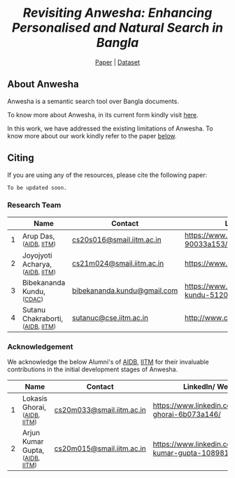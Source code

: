 <div align="center">
	<h1><b><i>Revisiting Anwesha: Enhancing Personalised and Natural Search in Bangla</i></b></h1>
	<a href="https://lcs2.in/ICON-2022/index.html">Paper</a> |
	<a href="https://zenodo.org/record/7376906">Dataset</a>
</div>

## About Anwesha

Anwesha is a semantic search tool over Bangla documents.

To know more about Anwesha, in its current form kindly visit <a href="https://github.com/ArupDas15/Anwesha">here</a>.

In this work, we have addressed the existing limitations of Anwesha. To know more about our work kindly refer to the paper <a href="https://github.com/ArupDas15/Revisiting_Anwesha/edit/main/README.md#citing">below</a>.

## Citing

If you are using any of the resources, please cite the following paper:
<!---
Comment: Bibtex citation to be updated.
-->
```
To be updated soon.
```



### Research Team
|   | Name		      																												| Contact                                                 			|	LinkedIn/ Website
|---|-------------------------------------------------------------------------------------------------------------------------------|-------------------------------------------------------------------|----------------------------------------------------------|
| 1 | Arup Das, <sub>([AIDB](http://www.cse.iitm.ac.in/lab_details.php?arg=MQ==), [IITM](https://www.iitm.ac.in))</sub>        		| [cs20s016@smail.iitm.ac.in](mailto:cs20s016@smail.iitm.ac.in)     | https://www.linkedin.com/in/arup-das-90033a153/		   |
| 2 | Joyojyoti Acharya, <sub>([AIDB](http://www.cse.iitm.ac.in/lab_details.php?arg=MQ==), [IITM](https://www.iitm.ac.in))</sub> 		| [cs21m024@smail.iitm.ac.in](mailto:cs21m024@smail.iitm.ac.in)     | https://www.linkedin.com/in/joy-iitm/    |
| 3 | Bibekananda Kundu, <sub>([CDAC](https://www.cdac.in/))</sub>															        | [bibekananda.kundu@gmail.com](mailto:bibekananda.kundu@gmail.com) | https://www.linkedin.com/in/bibekananda-kundu-51205434/  |
| 4 | Sutanu Chakraborti, <sub>([AIDB](http://www.cse.iitm.ac.in/lab_details.php?arg=MQ==), [IITM](https://www.iitm.ac.in))</sub>  	| [sutanuc@cse.iitm.ac.in](mailto:sutanuc@cse.iitm.ac.in)			| http://www.cse.iitm.ac.in/~sutanuc/             		   |

### Acknowledgement
We acknowledge the below Alumni's of [AIDB](http://www.cse.iitm.ac.in/lab_details.php?arg=MQ==), [IITM](https://www.iitm.ac.in)</sub> for their invaluable contributions in the initial development stages of Anwesha.

|   | Name		      																												| Contact                                                 			|	LinkedIn/ Website
|---|-------------------------------------------------------------------------------------------------------------------------------|-------------------------------------------------------------------|----------------------------------------------------------|
| 1 | Lokasis Ghorai, <sub>([AIDB](http://www.cse.iitm.ac.in/lab_details.php?arg=MQ==), [IITM](https://www.iitm.ac.in))</sub> 		| [cs20m033@smail.iitm.ac.in](mailto:cs20m033@smail.iitm.ac.in)     | https://www.linkedin.com/in/lokasis-ghorai-6b073a146/    |
| 2 | Arjun Kumar Gupta, <sub>([AIDB](http://www.cse.iitm.ac.in/lab_details.php?arg=MQ==), [IITM](https://www.iitm.ac.in))</sub>   	| [cs20m015@smail.iitm.ac.in](mailto:cs20m015@smail.iitm.ac.in)     | https://www.linkedin.com/in/arjun-kumar-gupta-10898117a/ |
